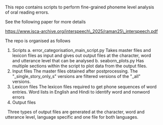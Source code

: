 This repo contains scripts to perform fine-grained phoneme level analysis of oral reading errors.



See the following paper for more details



https://www.isca-archive.org/interspeech\_2025/raman25\_interspeech.pdf





The repo is organised as follows



1. Scripts
   a. error\_categorisation\_main\_script.py 
      Takes master files and lexicon files as input and gives out output files at the character, word and utterance level that can be analysed 
   b. seaborn\_plots.py
      Has multiple sections within the script to plot data from the output files.
2. Input files
   The master files obtained after postprocessing. The "\_single\_story\_only\_s" versions are filtered versions of the "\_all" versions. 
3. Lexicon files
   The lexicon files required to get phone sequences of word entries.
   Word lists in English and Hindi to identify word and nonword errors
4. Output files

&nbsp;  Three types of output files are generated at the character, word and utterance level, language specific and one file for both languages.

